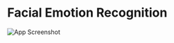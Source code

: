 # Facial Emotion Recognition
![App Screenshot](https://cdn.ttgtmedia.com/rms/onlineimages/ai_a279596285.jpg)
